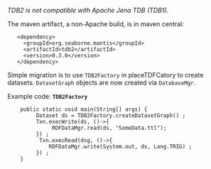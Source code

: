 *TDB2 is not compatible with Apache Jena TDB (TDB1).*

The maven artifact, a non-Apache build, is in maven central:
```
   <dependency>
     <groupId>org.seaborne.mantis</groupId>
     <artifactId>tdb2</artifactId>
     <version>0.3.0</version>
   </dependency>
```

Simple migration is to use `TDB2Factory` in placeTDFCatory to create
datasets. `DatasetGraph` objects are now created via `DatabaseMgr`.

Example code: **`TDB2Factory`**

```
    public static void main(String[] args) {
         Dataset ds = TDB2Factory.createDatasetGraph() ;
         Txn.execWrite(ds, ()->{
              RDFDataMgr.read(ds, "SomeData.ttl");
         }) ;
          Txn.execRead(dsg, ()->{
             RDFDataMgr.write(System.out, ds, Lang.TRIG) ;
         }) ;
    }
```

